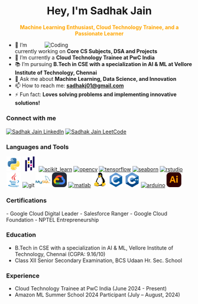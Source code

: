 <h1 align="center">Hey, I'm Sadhak Jain</h1>
<p align="center" style="color: orange;"><strong>Machine Learning Enthusiast, Cloud Technology Trainee, and a Passionate Learner</strong></p>

<img align="right" alt="Coding" width="400" src="https://media1.giphy.com/media/v1.Y2lkPTc5MGI3NjExYmlwOTZkaDVhc3NmbnIyMHJlMjNja3V5dnU0eWRja3cyNGRvZDV4dCZlcD12MV9pbnRlcm5hbF9naWZfYnlfaWQmY3Q9Zw/qgQUggAC3Pfv687qPC/giphy.gif">

- 🔭 I’m currently working on **Core CS Subjects, DSA and Projects**
- 🌱 I’m currently a **Cloud Technology Trainee at PwC India**
- 📚 I’m pursuing **B.Tech in CSE with a specialization in AI & ML at Vellore Institute of Technology, Chennai**
- 💬 Ask me about **Machine Learning, Data Science, and Innovation**
- 📫 How to reach me: **sadhakj01@gmail.com**
- ⚡ Fun fact: **Loves solving problems and implementing innovative solutions!**

<h3 align="left">Connect with me</h3>
<p align="left">
<a href="https://www.linkedin.com/in/sadhak-jain-2886b2219" target="blank"><img align="center" src="https://raw.githubusercontent.com/rahuldkjain/github-profile-readme-generator/master/src/images/icons/Social/linked-in-alt.svg" alt="Sadhak Jain LinkedIn" height="30" width="40" /></a>
<a href="https://leetcode.com/jainvintage/" target="blank"><img align="center" src="https://raw.githubusercontent.com/rahuldkjain/github-profile-readme-generator/master/src/images/icons/Social/leet-code.svg" alt="Sadhak Jain LeetCode" height="30" width="40" /></a>
</p>

<h3 align="left">Languages and Tools</h3>
<p align="left">
<a href="https://www.python.org" target="_blank" rel="noreferrer"><img src="https://raw.githubusercontent.com/devicons/devicon/master/icons/python/python-original.svg" alt="python" width="40" height="40"/></a>
<a href="https://pandas.pydata.org/" target="_blank" rel="noreferrer"><img src="https://raw.githubusercontent.com/devicons/devicon/master/icons/pandas/pandas-original.svg" alt="pandas" width="40" height="40"/></a>
<a href="https://scikit-learn.org/" target="_blank" rel="noreferrer"><img src="https://upload.wikimedia.org/wikipedia/commons/0/05/Scikit_learn_logo_small.svg" alt="scikit_learn" width="40" height="40"/></a>
<a href="https://opencv.org/" target="_blank" rel="noreferrer"><img src="https://www.vectorlogo.zone/logos/opencv/opencv-icon.svg" alt="opencv" width="40" height="40"/></a>
<a href="https://www.tensorflow.org/" target="_blank" rel="noreferrer"><img src="https://www.vectorlogo.zone/logos/tensorflow/tensorflow-icon.svg" alt="tensorflow" width="40" height="40"/></a>
<a href="https://seaborn.pydata.org/" target="_blank" rel="noreferrer"><img src="https://seaborn.pydata.org/_images/logo-mark-lightbg.svg" alt="seaborn" width="40" height="40"/></a>
<a href="https://posit.co/products/open-source/rstudio/" target="_blank" rel="noreferrer"><img src="https://cdn.jsdelivr.net/gh/devicons/devicon/icons/rstudio/rstudio-original.svg" alt="rstudio" width="40" height="40"/></a>
<a href="https://www.java.com" target="_blank" rel="noreferrer"><img src="https://raw.githubusercontent.com/devicons/devicon/master/icons/java/java-original.svg" alt="java" width="40" height="40"/></a>
<img src="https://www.vectorlogo.zone/logos/git-scm/git-scm-icon.svg" alt="git" width="40" height="40"/>
<a href="https://www.mysql.com/" target="_blank" rel="noreferrer"><img src="https://raw.githubusercontent.com/devicons/devicon/master/icons/mysql/mysql-original-wordmark.svg" alt="mysql" width="40" height="40"/></a>
<a href="https://aws.amazon.com" target="_blank" rel="noreferrer"><img src="https://github.com/tandpfun/skill-icons/blob/main/icons/GCP-Dark.svg" alt="aws" width="40" height="40"/></a>
<a href="https://www.mathworks.com/products/matlab.html" target="_blank" rel="noreferrer"><img src="https://upload.wikimedia.org/wikipedia/commons/2/21/Matlab_Logo.png" alt="matlab" width="40" height="40"/></a>
<a href="https://www.linux.org/" target="_blank" rel="noreferrer"><img src="https://raw.githubusercontent.com/devicons/devicon/master/icons/linux/linux-original.svg" alt="linux" width="40" height="40"/></a>
<a href="https://www.cprogramming.com/" target="_blank" rel="noreferrer"><img src="https://raw.githubusercontent.com/devicons/devicon/master/icons/c/c-original.svg" alt="c" width="40" height="40"/></a>
<a href="https://www.w3schools.com/cpp/" target="_blank" rel="noreferrer"><img src="https://raw.githubusercontent.com/devicons/devicon/master/icons/cplusplus/cplusplus-original.svg" alt="cplusplus" width="40" height="40"/></a>
<a href="https://www.arduino.cc/" target="_blank" rel="noreferrer"><img src="https://cdn.worldvectorlogo.com/logos/arduino-1.svg" alt="arduino" width="40" height="40"/></a>
<a href="https://www.arduino.cc/" target="_blank" rel="noreferrer"><img src="https://github.com/tandpfun/skill-icons/blob/main/icons/Illustrator.svg" alt="arduino" width="40" height="40"/></a>

  
</p>


<h3 align="left">Certifications</h3>
<p align="left">
- Google Cloud Digital Leader
- Salesforce Ranger
- Google Cloud Foundation
- NPTEL Entrepreneurship
</p>

<h3 align="left">Education</h3>
<ul>
  <li>B.Tech in CSE with a specialization in AI & ML, Vellore Institute of Technology, Chennai (CGPA: 9.16/10)</li>
  <li>Class XII Senior Secondary Examination, BCS Udaan Hr. Sec. School</li>
</ul>

<h3 align="left">Experience</h3>
<ul>
  <li>Cloud Technology Trainee at PwC India (June 2024 - Present)</li>
  <li>Amazon ML Summer School 2024 Participant (July – August, 2024)</li>
</ul>
